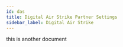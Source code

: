 ```yaml
---
id: das
title: Digital Air Strike Partner Settings
sidebar_label: Digital Air Strike
---
```


this is another document
